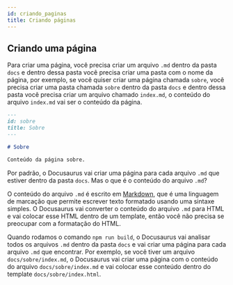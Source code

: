 ```yaml
---
id: criando_paginas
title: Criando páginas
---
```


## Criando uma página

Para criar uma página, você precisa criar um arquivo `.md` dentro da pasta `docs` e dentro dessa pasta você precisa criar uma pasta com o nome da página, por exemplo, se você quiser criar uma página chamada `sobre`, você precisa criar uma pasta chamada `sobre` dentro da pasta `docs` e dentro dessa pasta você precisa criar um arquivo chamado `index.md`, o conteúdo do arquivo `index.md` vai ser o conteúdo da página.

```md title="docs/sobre/index.md"
---
id: sobre
title: Sobre
---

# Sobre

Conteúdo da página sobre.
```

Por padrão, o Docusaurus vai criar uma página para cada arquivo `.md` que estiver dentro da pasta `docs`. Mas o que é o conteúdo do arquivo `.md`?

O conteúdo do arquivo `.md` é escrito em [Markdown](https://pt.wikipedia.org/wiki/Markdown), que é uma linguagem de marcação que permite escrever texto formatado usando uma sintaxe simples. O Docusaurus vai converter o conteúdo do arquivo `.md` para HTML e vai colocar esse HTML dentro de um template, então você não precisa se preocupar com a formatação do HTML.

Quando rodamos o comando `npm run build`, o Docusaurus vai analisar todos os arquivos `.md` dentro da pasta `docs` e vai criar uma página para cada arquivo `.md` que encontrar. Por exemplo, se você tiver um arquivo `docs/sobre/index.md`, o Docusaurus vai criar uma página com o conteúdo do arquivo `docs/sobre/index.md` e vai colocar esse conteúdo dentro do template `docs/sobre/index.html`.
